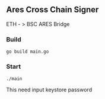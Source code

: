 ## Ares Cross Chain Signer 

ETH - > BSC ARES Bridge

### Build
```bigquery
go build main.go
```

### Start
```bigquery
./main
```

This need input keystore password
